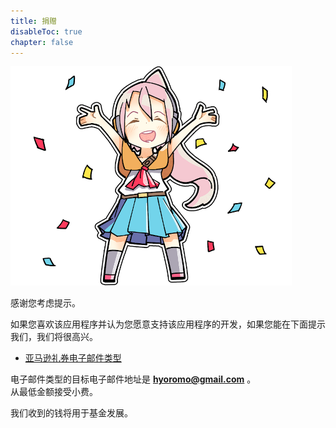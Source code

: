 ```yaml
---
title: 捐赠
disableToc: true
chapter: false
---
```


![image](img_congratulation.png)

感谢您考虑提示。

如果您喜欢该应用程序并认为您愿意支持该应用程序的开发，如果您能在下面提示我们，我们将很高兴。

- [亚马逊礼券电子邮件类型](https://amzn.to/3dr0gIh)

电子邮件类型的目标电子邮件地址是 <b>hyoromo@gmail.com</b> 。<br>
从最低金额接受小费。

我们收到的钱将用于基金发展。